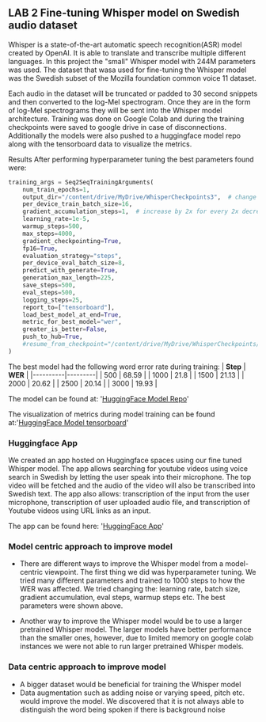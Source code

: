 ## LAB 2 Fine-tuning Whisper model on Swedish audio dataset
Whisper is a state-of-the-art automatic speech recognition(ASR) model created by OpenAI. It is able to translate and transcribe multiple different languages. In this project the "small" Whisper model with 244M parameters was used. The dataset that wasa used for fine-tuning the Whisper model was the Swedish subset of the Mozilla foundation common voice 11 dataset.  

Each audio in the dataset will be truncated or padded to 30 second snippets and then converted to the log-Mel spectrogram. Once they are in the form of log-Mel spectrograms they will be sent into the Whisper model architecture. Training was done on Google Colab and during the training checkpoints were saved to google drive in case of disconnections. Additionally the models were also pushed to a huggingface model repo along with the tensorboard data to visualize the metrics.

Results
After performing hyperparameter tuning the best parameters found were:
```python
training_args = Seq2SeqTrainingArguments(
    num_train_epochs=1,
    output_dir="/content/drive/MyDrive/WhisperCheckpoints3",  # change to a repo name of your choice
    per_device_train_batch_size=16,
    gradient_accumulation_steps=1,  # increase by 2x for every 2x decrease in batch size
    learning_rate=1e-5,
    warmup_steps=500,
    max_steps=4000,
    gradient_checkpointing=True,
    fp16=True,
    evaluation_strategy="steps",
    per_device_eval_batch_size=8,
    predict_with_generate=True,
    generation_max_length=225,
    save_steps=500,
    eval_steps=500,
    logging_steps=25,
    report_to=["tensorboard"],
    load_best_model_at_end=True,
    metric_for_best_model="wer",
    greater_is_better=False,
    push_to_hub=True,
    #resume_from_checkpoint="/content/drive/MyDrive/WhisperCheckpoints/checkpoint-500",
)
```
The best model had the following word error rate during training:
| **Step** | **WER** |
|----------|---------|
| 500      | 68.59   |
| 1000     | 21.8    |
| 1500     | 21.13   |
| 2000     | 20.62   |
| 2500     | 20.14   |
| 3000     | 19.93   |


The model can be found at: '[HuggingFace Model Repo](https://huggingface.co/Yulle/WhisperCheckpoints3/tree/main)'

The visualization of metrics during model training can be found at:'[HuggingFace Model tensorboard](https://huggingface.co/Yulle/WhisperCheckpoints3/tensorboard)'


### Huggingface App
We created an app hosted on Huggingface spaces using our fine tuned Whisper model. The app allows searching for youtube videos using voice search in Swedish by letting the user speak into their microphone. The top video will be fetched and the audio of the video will also be transcribed into Swedish text. The app also allows: transcription of the input from the user microphone, transcription of user uploaded audio file, and transcription of Youtube videos using URL links as an input. 

The app can be found here: '[HuggingFace App](https://huggingface.co/spaces/rezaqorbani/whisper-transcribe-swedish)'

### Model centric approach to improve model
* There are different ways to improve the Whisper model from a model-centric viewpoint. The first thing we did was hyperparameter tuning. We tried many different parameters and trained to 1000 steps to how the WER was affected. We tried changing the: learning rate, batch size, gradient accumulation, eval steps, warmup steps etc. The best parameters were shown above. 

* Another way to improve the Whisper model would be to use a larger pretrained Whisper model. The larger models have better performance than the smaller ones, however, due to limited memory on google colab instances we were not able to run larger pretrained Whisper models. 

### Data centric approach to improve model
* A bigger dataset would be beneficial for training the Whisper model
* Data augmentation such as adding noise or varying speed, pitch etc. would improve the model. We discovered that it is not always able to distinguish the word being spoken if there is background noise
